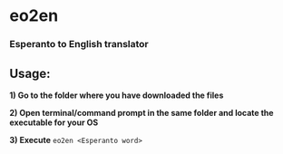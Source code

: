 # eo2en
### Esperanto to English translator

## Usage:

**1) Go to the folder where you have downloaded the files**

**2) Open terminal/command prompt in the same folder and locate the executable for your OS**

**3) Execute** `eo2en <Esperanto word>`
